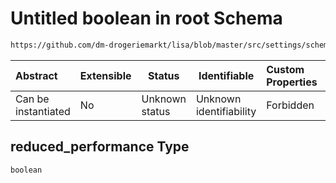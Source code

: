# Untitled boolean in root Schema

```txt
https://github.com/dm-drogeriemarkt/lisa/blob/master/src/settings/schema.json#/properties/locations/items/properties/label/properties/reduced_performance
```




| Abstract            | Extensible | Status         | Identifiable            | Custom Properties | Additional Properties | Access Restrictions | Defined In                                                                               |
| :------------------ | ---------- | -------------- | ----------------------- | :---------------- | --------------------- | ------------------- | ---------------------------------------------------------------------------------------- |
| Can be instantiated | No         | Unknown status | Unknown identifiability | Forbidden         | Allowed               | none                | [settings.schema.json\*](../../src/settings/settings.schema.json "open original schema") |

## reduced_performance Type

`boolean`
